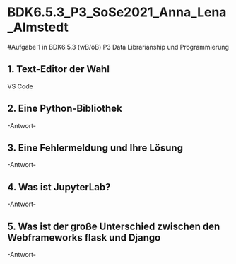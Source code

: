 # BDK6.5.3_P3_SoSe2021_Anna_Lena_Almstedt
#Aufgabe 1 in BDK6.5.3 (wB/öB) P3 Data Librarianship und Programmierung

## 1. Text-Editor der Wahl
VS Code

## 2. Eine Python-Bibliothek
-Antwort-

## 3. Eine Fehlermeldung und Ihre Lösung
-Antwort-

## 4. Was ist JupyterLab?
-Antwort- 

## 5. Was ist der große Unterschied zwischen den Webframeworks flask und Django
-Antwort-
